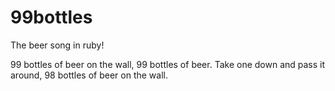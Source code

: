 # 99bottles

The beer song in ruby!

99 bottles of beer on the wall, 99 bottles of beer.
Take one down and pass it around, 98 bottles of beer on the wall.
